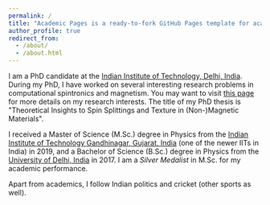 ```yaml
---
permalink: /
title: "Academic Pages is a ready-to-fork GitHub Pages template for academic personal websites"
author_profile: true
redirect_from: 
  - /about/
  - /about.html
---
```

I am a PhD candidate at the <a rel="external nofollow" href="https://www.iitd.ac.in/" target="_blank">Indian Institute of Technology, Delhi, India</a>. During my PhD, I have worked on several interesting research problems in computational spintronics and magnetism. You may want to visit [this page](/portfolio/) for more details on my research interests. The title of my PhD thesis is "Theoretical Insights to Spin Splittings and Texture in (Non-)Magnetic Materials".

I received a Master of Science (M.Sc.) degree in Physics from the <a rel="external nofollow" href="http://www.iitgn.ac.in/" target="_blank">Indian Institute of Technology Gandhinagar, Gujarat, India</a> (one of the newer IITs in India) in 2019, and a Bachelor of Science (B.Sc.) degree in Physics from the <a rel="external nofollow" href="http://www.du.ac.in" target="_blank">University of Delhi, India</a> in 2017. I am a *Silver Medalist* in M.Sc. for my academic performance.

Apart from academics, I follow Indian politics and cricket (other sports as well).
